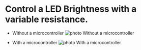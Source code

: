 # Control a LED Brightness with a variable resistance.

- Without a microcontroller
![photo Without a microcontroller](https://github.com/institut-galilee/2020-potential-eureka/blob/master/lab/1/excercise/1/img/exo11.jpg)

- With a microcontroller 
![photo With a microcontroller](https://github.com/institut-galilee/2020-potential-eureka/blob/master/lab/1/excercise/1/img/exo13.jpg)
